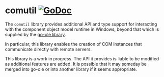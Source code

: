comutil [![GoDoc](https://godoc.org/github.com/scjalliance/comutil?status.svg)](https://godoc.org/github.com/scjalliance/comutil)
====

The `comutil` library provides additional API and type support for interacting
with the component object model runtime in Windows, beyond that which is
supplied by the [go-ole library](https://github.com/go-ole/go-ole).

In particular, this library enables the creation of COM instances that
communicate directly with remote servers.

This library is a work in progress. The API it provides is liable to be
modified as additional features are added. It is possible that it may someday be
merged into go-ole or into another library if it seems appropriate.
